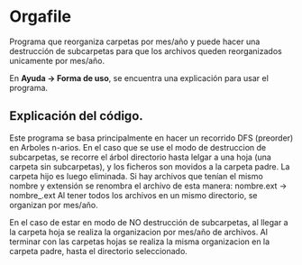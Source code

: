 # Orgafile
Programa que reorganiza carpetas por mes/año y puede hacer una destrucción de subcarpetas para que los archivos queden reorganizados unicamente por mes/año.

En **Ayuda -> Forma de uso**, se encuentra una explicación para usar el programa.

## Explicación del código.
Este programa se basa principalmente en hacer un recorrido DFS (preorder) en Arboles n-arios.
En el caso que se use el modo de destruccion de subcarpetas, se recorre el árbol directorio hasta lelgar a una hoja (una carpeta sin subcarpetas), y los ficheros son movidos a la carpeta padre. La carpeta hijo es luego eliminada.
Si hay archivos que tenían el mismo nombre y extensión se renombra el archivo de esta manera: nombre.ext -> nombre_.ext
Al tener todos los archivos en un mismo directorio, se organizan por mes/año.

En el caso de estar en modo de NO destrucción de subcarpetas, al llegar a la carpeta hoja se realiza la organizacion por mes/año de archivos. Al terminar con las carpetas hojas se realiza la misma organizacion en la carpeta padre, hasta el directorio seleccionado.

